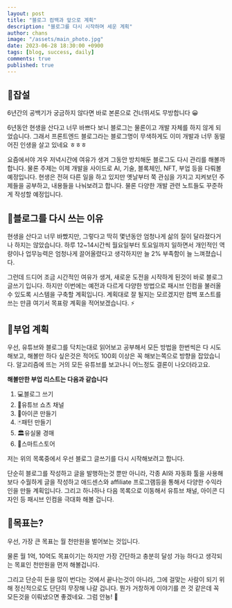 ```yaml
---
layout: post
title: "블로그 컴백과 앞으로 계획"
description: "블로그를 다시 시작하며 세운 계획"
author: chans
image: "/assets/main_photo.jpg"
date: 2023-06-28 18:30:00 +0900
tags: [blog, success, daily]
comments: true
published: true
---
```

## 🤔잡설

6년간의 공백기가 궁금하지 않다면 바로 본론으로 건너뛰셔도 무방합니다 😀

6년동안 현생을 산다고 너무 바쁘다 보니 블로그는 물론이고 개발 자체를 하지 않게 되었습니다. 그래서 프론트엔드 블로그라는 블로그명이 무색하게도 이미 개발과 너무 동떨어진 인생을 살고 있네요 ㅎㅎㅎ

요즘에서야 겨우 저녁시간에 여유가 생겨 그동안 방치해둔 블로그도 다시 관리를 해볼까 합니다. 물론 주제는 이제 개발을 사이드로 AI, 기술, 블록체인, NFT, 부업 등을 다뤄볼 예정입니다. 현생은 전혀 다른 일을 하고 있지만 옛날부터 쭉 관심을 가지고 지켜보던 주제들을 공부하고, 내용들을 나눠보려고 합니다. 물론 다양한 개발 관련 노트들도 꾸준하게 작성할 예정입니다. 

## 📒블로그를 다시 쓰는 이유

현생을 산다고 너무 바빴지만, 그렇다고 딱히 몇년동안 엄청나게 삶의 질이 달라졌다거나 하지는 않았습니다. 하루 12~14시간씩 월요일부터 토요일까지 일하면서 개인적인 역량이나 업무능력은 엄청나게 끌어올렸다고 생각하지만 늘 2% 부족함이 늘 느껴졌습니다. 

그런데 드디어 조금 시간적인 여유가 생겨, 새로운 도전을 시작하게 된것이 바로 블로그 글쓰기 입니다. 하지만 이번에는 예전과 다르게 다양한 방법으로 패시브 인컴을 불러올 수 있도록 시스템을 구축할 계획입니다. 계획대로 잘 될지는 모르겠지만 컴백 포스트를 쓰는 만큼 여기서 목표랑 계획을 적어보겠습니다. ⚡

## 🎯부업 계획

우선, 유튜브와 블로그를 닥치는대로 읽어보고 공부해서 모든 방법을 한번씩은 다 시도해보고, 해볼만 하다 싶은것은 적어도 100회 이상은 꼭 해보는쪽으로 방향을 잡았습니다. 알고리즘에 뜨는 거의 모든 유튜브를 보고나니 어느정도 결론이 나오더라고요. 

**해볼만한 부업 리스트는 다음과 같습니다**

1. 💻블로그 쓰기
2. 🎥유튜브 쇼츠 채널
3. 🎨아이콘 만들기
4. 🃏패턴 만들기
5. 🏛️유실물 경매 
6. 🏪스마트스토어

저는 위의 목록중에서 우선 블로그 글쓰기를 다시 시작해보려고 합니다. 

단순히 블로그를 작성하고 글을 발행하는것 뿐만 아니라, 각종 AI와 자동화 툴을 사용해 보다 수월하게 글을 작성하고 애드센스와 affiliate 프로그램등을 통해서 다양한 수익라인을 만들 계획입니다. 그리고 하나하나 다음 목록으로 이동해서 유튜브 채널, 아이콘 디자인 등 패시브 인컴을 극대화 해볼 겁니다.

## 🏹목표는?

우선, 가장 큰 목표는 월 천만원을 벌어보는 것입니다.

물론 월 1억, 10억도 목표이기는 하지만 가장 간단하고 충분히 달성 가능 하다고 생각되는 목표인 천만원을 먼저 해볼겁니다.

그리고 단순히 돈을 많이 번다는 것에서 끝나는것이 아니라, 그에 걸맞는 사람이 되기 위해 정신적으로도 단단히 무장해 나갈 겁니다. 뭔가 거창하게 이야기를 쓴 것 같은데 꼭 모든것을 이뤄냈으면 좋겠네요. 그럼 안뇽! 👋








